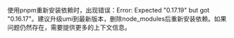 使用pnpm重新安装依赖时，出现错误：Error: Expected "0.17.19" but got "0.16.17"。建议升级umi到最新版本，删除node_modules后重新安装依赖。如果问题仍然存在，需要提供更多的上下文信息。

